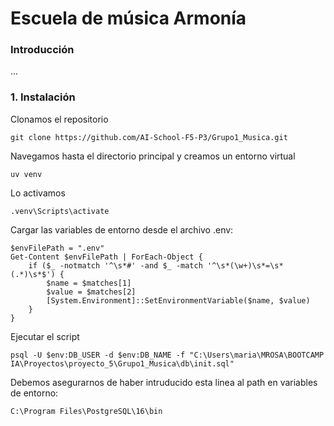 # Escuela de música Armonía

### Introducción

...

### 1. Instalación

Clonamos el repositorio

    git clone https://github.com/AI-School-F5-P3/Grupo1_Musica.git

Navegamos hasta el directorio principal y creamos un entorno virtual
    
    uv venv

Lo activamos

    .venv\Scripts\activate


Cargar las variables de entorno desde el archivo .env:

    $envFilePath = ".env"
    Get-Content $envFilePath | ForEach-Object {
        if ($_ -notmatch '^\s*#' -and $_ -match '^\s*(\w+)\s*=\s*(.*)\s*$') {
            $name = $matches[1]
            $value = $matches[2]
            [System.Environment]::SetEnvironmentVariable($name, $value)
        }
    }

Ejecutar el script

    psql -U $env:DB_USER -d $env:DB_NAME -f "C:\Users\maria\MROSA\BOOTCAMP IA\Proyectos\proyecto_5\Grupo1_Musica\db\init.sql"

 Debemos asegurarnos de haber intruducido esta linea al path en variables de entorno:
 
    C:\Program Files\PostgreSQL\16\bin

